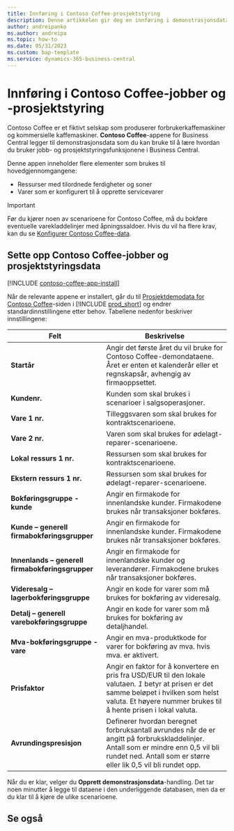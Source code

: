 ```yaml
---
title: Innføring i Contoso Coffee-prosjektstyring
description: Denne artikkelen gir deg en innføring i demonstrasjonsdataene Consoso Coffee for jobber og prosjektledelse.
author: andreipanko
ms.author: andreipa
ms.topic: how-to
ms.date: 05/31/2023
ms.custom: bap-template
ms.service: dynamics-365-business-central
---
```


# Innføring i Contoso Coffee-jobber og -prosjektstyring

Contoso Coffee er et fiktivt selskap som produserer forbrukerkaffemaskiner og kommersielle kaffemaskiner. **Contoso Coffee**-appene for Business Central legger til demonstrasjonsdata som du kan bruke til å lære hvordan du bruker jobb- og prosjektstyringsfunksjonene i Business Central.

Denne appen inneholder flere elementer som brukes til hovedgjennomgangene:

- Ressurser med tilordnede ferdigheter og soner
- Varer som er konfigurert til å opprette servicevarer

> [!IMPORTANT]
> Før du kjører noen av scenarioene for Contoso Coffee, må du bokføre eventuelle varekladdelinjer med åpningssaldoer. Hvis du vil ha flere krav, kan du se [Konfigurer Contoso Coffee-data](#set-up-contoso-coffee-jobs-and-project-management-data).
>
> 
## Sette opp Contoso Coffee-jobber og prosjektstyringsdata

[!INCLUDE [contoso-coffee-app-install](../../includes/contoso-coffee-app-install.md)]

Når de relevante appene er installert, går du til [Prosjektdemodata for Contoso Coffee](https://businesscentral.dynamics.com/?page=4767)-siden i [!INCLUDE [prod_short](../../includes/prod_short.md)] og endrer standardinnstillingene etter behov. Tabellene nedenfor beskriver innstillingene:  

|Felt  |Beskrivelse  |
|---------|---------|
|**Startår** |Angir det første året du vil bruke for Contoso Coffee-demondataene. Året er enten et kalenderår eller et regnskapsår, avhengig av firmaoppsettet.|
|**Kundenr.**  |Kunden som skal brukes i scenarioer i salgsoperasjoner.|
|**Vare 1 nr.**  |Tilleggsvaren som skal brukes for kontraktscenarioene.|
|**Vare 2 nr.**  |Varen som skal brukes for ødelagt-reparer-scenarioene.|
|**Lokal ressurs 1 nr.**  |Ressursen som skal brukes for kontraktscenarioene.|
|**Ekstern ressurs 1 nr.**  |Ressursen som skal brukes for ødelagt-reparer-scenarioene.|
|**Bokføringsgruppe - kunde**|Angir en firmakode for innenlandske kunder. Firmakodene brukes når transaksjoner bokføres. |
|**Kunde – generell firmabokføringsgrupper**|Angir en firmakode for innenlandske kunder. Firmakodene brukes når transaksjoner bokføres. |
|**Innenlands – generell firmabokføringsgrupper**|Angir en firmakode for innenlandske kunder og leverandører. Firmakodene brukes når transaksjoner bokføres. |
|**Videresalg – lagerbokføringsgruppe**    |Angir en kode for varer som må brukes for bokføring av videresalg.|
|**Detalj – generell varebokføringsgruppe**    |Angir en kode for varer som må brukes for bokføring av detaljhandel.|
|**Mva-bokføringsgruppe - vare**    |Angir en mva-produktkode for varer for bokføring av mva. hvis mva. er aktivert.|
|**Prisfaktor**     |Angir en faktor for å konvertere en pris fra USD/EUR til den lokale valutaen. *1* betyr at prisen er det samme beløpet i hvilken som helst valuta. Et høyere nummer brukes til å hente prisen i lokal valuta. |
|**Avrundingspresisjon**  |Definerer hvordan beregnet forbruksantall avrundes når de er angitt på forbrukskladdelinjer. Antall som er mindre enn 0,5 vil bli rundet ned. Antall som er større eller lik 0,5 vil bli rundet opp.|

Når du er klar, velger du **Opprett demonstrasjonsdata**-handling. Det tar noen minutter å legge til dataene i den underliggende databasen, men da er du klar til å kjøre de ulike scenarioene.  

## Se også
